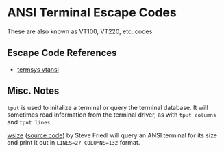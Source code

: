ANSI Terminal Escape Codes
==============================

These are also known as VT100, VT220, etc. codes.

Escape Code References
----------------------

* [termsys vtansi](http://www.termsys.demon.co.uk/vtansi.htm)


Misc. Notes
-----------

`tput` is used to initalize a terminal or query the terminal database.
It will sometimes read information from the terminal driver, as with
`tput columns` and `tput lines`.

[wsize][] ([source code][wsize-source]) by Steve Friedl will query an
ANSI terminal for its size and print it out in `LINES=27 COLUMNS=132`
format.


[wsize]: http://unixwiz.net/techtips/windowsize.html
[wsize-source]: http://unixwiz.net/techtips/wsize.c
